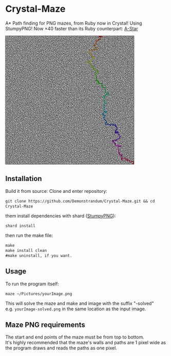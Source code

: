 # Crystal-Maze

A* Path finding for PNG mazes, from Ruby now in Crystal! Using StumpyPNG!
Now ×40 faster than its Ruby counterpart: [A-Star](https://github.com/Demonstrandum/A-Star)

![Example-400x400maze](mazes/400-example.png)

## Installation
Build it from source:
Clone and enter repository:
```shell
git clone https://github.com/Demonstrandum/Crystal-Maze.git && cd Crystal-Maze
```
them install dependencies with shard ([StumpyPNG](https://github.com/stumpycr/stumpy_png)):
```shell
shard install
```
then run the make file:
```shell
make
make install clean
#make uninstall, if you want.
```

## Usage
To run the program itself:
```shell
maze ~/Pictures/yourImage.png
```
This will solve the maze and make and image with the suffix "-solved"<br />
e.g. `yourImage-solved.png` in the same location as the input image.

## Maze PNG requirements
The start and end points of the maze must be from top to bottom. <br />
It's highly recommended that the maze's walls and paths are 1 pixel wide as the program draws and reads the paths as one pixel.  
